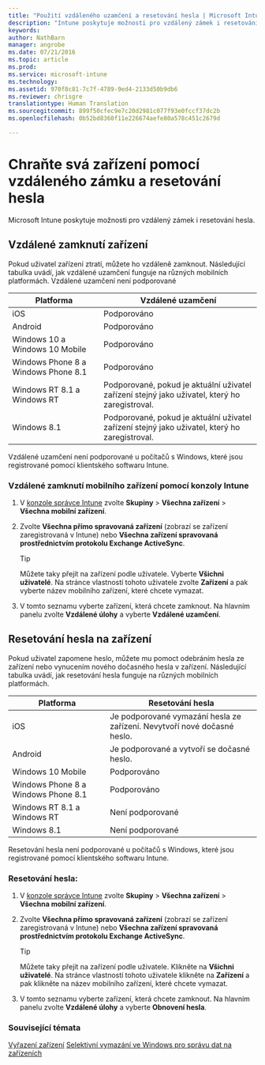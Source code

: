 ```yaml
---
title: "Použití vzdáleného uzamčení a resetování hesla | Microsoft Intune"
description: "Intune poskytuje možnosti pro vzdálený zámek i resetování hesla."
keywords: 
author: NathBarn
manager: angrobe
ms.date: 07/21/2016
ms.topic: article
ms.prod: 
ms.service: microsoft-intune
ms.technology: 
ms.assetid: 970f8c81-7c7f-4789-9ed4-2133d50b9db6
ms.reviewer: chrisgre
translationtype: Human Translation
ms.sourcegitcommit: 899f50cfec9e7c20d2981c077f93e0fccf37dc2b
ms.openlocfilehash: 0b52bd8360f11e226674aefe80a578c451c2679d

---
```

# Chraňte svá zařízení pomocí vzdáleného zámku a resetování hesla
Microsoft Intune poskytuje možnosti pro vzdálený zámek i resetování hesla.

## Vzdálené zamknutí zařízení
Pokud uživatel zařízení ztratí, můžete ho vzdáleně zamknout. Následující tabulka uvádí, jak vzdálené uzamčení funguje na různých mobilních platformách. Vzdálené uzamčení není podporované

|Platforma|Vzdálené uzamčení|
|------------|---------------|
|iOS|Podporováno|
|Android|Podporováno|
|Windows 10 a Windows 10 Mobile|Podporováno|
|Windows Phone 8 a Windows Phone 8.1|Podporováno|
|Windows RT 8.1 a Windows RT|Podporované, pokud je aktuální uživatel zařízení stejný jako uživatel, který ho zaregistroval.|
|Windows 8.1|Podporované, pokud je aktuální uživatel zařízení stejný jako uživatel, který ho zaregistroval.|

Vzdálené uzamčení není podporované u počítačů s Windows, které jsou registrované pomocí klientského softwaru Intune.

### Vzdálené zamknutí mobilního zařízení pomocí konzoly Intune

1.  V [konzole správce Intune](https://manage.microsoft.com/) zvolte **Skupiny** &gt; **Všechna zařízení** &gt; **Všechna mobilní zařízení**.

2.  Zvolte **Všechna přímo spravovaná zařízení** (zobrazí se zařízení zaregistrovaná v Intune) nebo **Všechna zařízení spravovaná prostřednictvím protokolu Exchange ActiveSync**.

    > [!TIP]
    > Můžete taky přejít na zařízení podle uživatele. Vyberte **Všichni uživatelé**. Na stránce vlastností tohoto uživatele zvolte **Zařízení** a pak vyberte název mobilního zařízení, které chcete vymazat.

3.  V tomto seznamu vyberte zařízení, která chcete zamknout. Na hlavním panelu zvolte **Vzdálené úlohy** a vyberte **Vzdálené uzamčení**.

## Resetování hesla na zařízení
Pokud uživatel zapomene heslo, můžete mu pomoct odebráním hesla ze zařízení nebo vynucením nového dočasného hesla v zařízení. Následující tabulka uvádí, jak resetování hesla funguje na různých mobilních platformách.

|Platforma|Resetování hesla|
|------------|------------------|
|iOS|Je podporované vymazání hesla ze zařízení. Nevytvoří nové dočasné heslo.|
|Android|Je podporované a vytvoří se dočasné heslo.|
|Windows 10 Mobile|Podporováno|
|Windows Phone 8 a Windows Phone 8.1|Podporováno|
|Windows RT 8.1 a Windows RT|Není podporované|
|Windows 8.1|Není podporované|

Resetování hesla není podporované u počítačů s Windows, které jsou registrované pomocí klientského softwaru Intune.

### Resetování hesla:

1.  V [konzole správce Intune](https://manage.microsoft.com/) zvolte **Skupiny** &gt; **Všechna zařízení** &gt; **Všechna mobilní zařízení**.

2.  Zvolte **Všechna přímo spravovaná zařízení** (zobrazí se zařízení zaregistrovaná v Intune) nebo **Všechna zařízení spravovaná prostřednictvím protokolu Exchange ActiveSync**.

    > [!TIP]
    > Můžete taky přejít na zařízení podle uživatele. Klikněte na **Všichni uživatelé**. Na stránce vlastností tohoto uživatele klikněte na **Zařízení** a pak klikněte na název mobilního zařízení, které chcete vymazat.

3.  V tomto seznamu vyberte zařízení, která chcete zamknout. Na hlavním panelu zvolte **Vzdálené úlohy** a vyberte **Obnovení hesla**.


### Související témata
[Vyřazení zařízení](retire-devices-from-microsoft-intune-management.md)
[Selektivní vymazání ve Windows pro správu dat na zařízeních](http://technet.microsoft.com/library/dn486874.aspx)



<!--HONumber=Sep16_HO2-->


